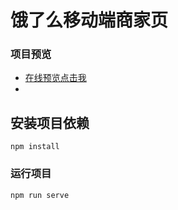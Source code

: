 # 饿了么移动端商家页

### 项目预览
* [在线预览点击我](https://da34.github.io/vue-elm/index.html)
* [手机扫二维码]: https://s2.ax1x.com/2019/02/20/k2vOz9.png

## 安装项目依赖
```
npm install
```

### 运行项目
```
npm run serve
```
